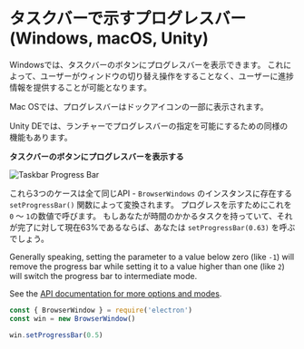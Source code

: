 # タスクバーで示すプログレスバー (Windows, macOS, Unity)

Windowsでは、タスクバーのボタンにプログレスバーを表示できます。 これによって、ユーザーがウィンドウの切り替え操作をすることなく、ユーザーに進捗情報を提供することが可能となります。

Mac OSでは、プログレスバーはドックアイコンの一部に表示されます。

Unity DEでは、ランチャーでプログレスバーの指定を可能にするための同様の機能もあります。

**タスクバーのボタンにプログレスバーを表示する**

![Taskbar Progress Bar](https://cloud.githubusercontent.com/assets/639601/5081682/16691fda-6f0e-11e4-9676-49b6418f1264.png)

これら3つのケースは全て同じAPI - `BrowserWindows` のインスタンスに存在する `setProgressBar()` 関数によって変換されます。 プログレスを示すためにこれを `0` ～ `1`の数値で呼びます。 もしあなたが時間のかかるタスクを持っていて、それが完了に対して現在63%であるならば、あなたは `setProgressBar(0.63)` を呼ぶでしょう。

Generally speaking, setting the parameter to a value below zero (like `-1`) will remove the progress bar while setting it to a value higher than one (like `2`) will switch the progress bar to intermediate mode.

See the [API documentation for more options and modes](../api/browser-window.md#winsetprogressbarprogress).

```javascript
const { BrowserWindow } = require('electron')
const win = new BrowserWindow()

win.setProgressBar(0.5)
```